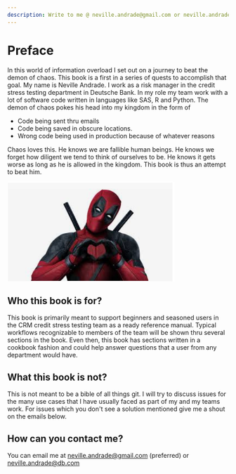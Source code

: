 ```yaml
---
description: Write to me @ neville.andrade@gmail.com or neville.andrade@db.com
---
```


# Preface

In this world of information overload I set out on a journey to beat the demon of chaos. This book is a first in a series of quests to accomplish that goal. My name is Neville Andrade. I work as a risk manager in the credit stress testing department in Deutsche Bank. In my role my team work with a lot of software code written in languages like SAS, R and Python. The demon of chaos pokes his head into my kingdom in the form of

* Code being sent thru emails
* Code being saved in obscure locations. 
* Wrong code being used in production because of whatever reasons

Chaos loves this. He knows we are fallible human beings. He knows we forget how diligent we tend to think of ourselves to be. He knows it gets worse as long as he is allowed in the kingdom. This book is thus an attempt to beat him. 

![The god of chaos](.gitbook/assets/deadpool.PNG)

## Who this book is for?

This book is primarily meant to support beginners and seasoned users in the CRM credit stress testing team as a ready reference manual. Typical workflows recognizable to members of the team will be shown thru several sections in the book. Even then, this book has sections written in a cookbook fashion and could help answer questions that a user from any department would have.

## What this book is not?

This is not meant to be a bible of all things git. I will try to discuss issues for the many use cases that I have usually faced as part of my and my teams work. For issues which you don't see a solution mentioned give me a shout on the emails below.

## How can you contact me?

You can email me at neville.andrade@gmail.com \(preferred\) or neville.andrade@db.com

